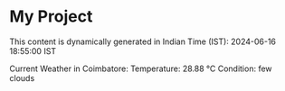 # My Project

This content is dynamically generated in Indian Time (IST): 2024-06-16 18:55:00 IST


Current Weather in Coimbatore:
Temperature: 28.88 °C
Condition: few clouds
